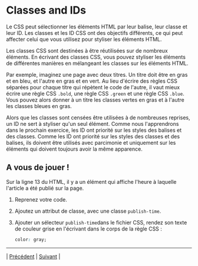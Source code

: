 # Classes and IDs

Le CSS peut sélectionner les éléments HTML par leur balise, leur classe et leur ID. Les classes et les ID CSS ont des objectifs différents, ce qui peut affecter celui que vous utilisez pour styliser les éléments HTML.

Les classes CSS sont destinées à être réutilisées sur de nombreux éléments. En écrivant des classes CSS, vous pouvez styliser les éléments de différentes manières en mélangeant les classes sur les éléments HTML.

Par exemple, imaginez une page avec deux titres. Un titre doit être en gras et en bleu, et l'autre en gras et en vert. Au lieu d'écrire des règles CSS séparées pour chaque titre qui répètent le code de l'autre, il vaut mieux écrire une règle CSS `.bold`, une règle CSS `.green` et une règle CSS `.blue`. Vous pouvez alors donner à un titre les classes vertes en gras et à l'autre les classes bleues en gras.

Alors que les classes sont censées être utilisées à de nombreuses reprises, un ID ne sert à styliser qu'un seul élément. Comme nous l'apprendrons dans le prochain exercice, les ID ont priorité sur les styles des balises et des classes. Comme les ID ont priorité sur les styles des classes et des balises, ils doivent être utilisés avec parcimonie et uniquement sur les éléments qui doivent toujours avoir la même apparence.

## A vous de jouer !

Sur la ligne 13 du HTML, il y a un élément qui affiche l'heure à laquelle l'article a été publié sur la page.

1. Reprenez votre code.

2. Ajoutez un attribut de classe, avec une classe  `publish-time`.

3. Ajouter un sélecteur `publish-time`dans le fichier CSS, rendez son texte de couleur grise en l'écrivant dans le corps de la règle CSS :
    ```css
    color: gray;
    ```

___

| [Précédent](./8-attribut-id.md)       | [Suivant](./10-specificite.md)        |
